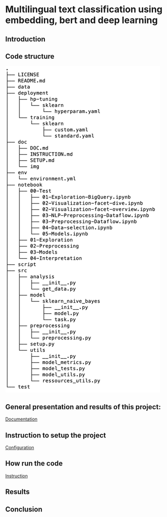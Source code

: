 # Multilingual text classification using embedding, bert and deep learning

## Introduction

## Code structure
![alt text](./doc/img/tree.png)

## General presentation and results of this project:
[Documentation](doc/DOC.md)

## Instruction to setup the project
[Configuration](doc/SETUP.md)

## How run the code
[Instruction](doc/INSTRUCTION.md)

## Results

## Conclusion